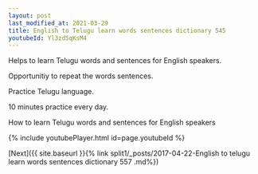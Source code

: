 ```yaml
---
layout: post
last_modified_at: 2021-03-29
title: English to Telugu learn words sentences dictionary 545 
youtubeId: Yl3zd5qKsM4
---
```

 
 
Helps to learn Telugu words and sentences for English speakers.

Opportunitiy to repeat the words sentences. 

Practice Telugu language. 
 
10 minutes practice every day. 
 
How to learn Telugu words and sentences for English speakers 
 
{% include youtubePlayer.html id=page.youtubeId %}
 
 
[Next]({{ site.baseurl }}{% link  split1/_posts/2017-04-22-English to telugu learn words sentences dictionary 557 .md%})
 
